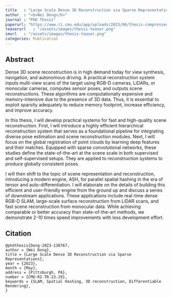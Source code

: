 ```yaml
---
title   : "Large Scale Dense 3D Reconstruction via Sparse Representations"
author  : "<b>Wei Dong</b>"
journal : "PhD Thesis"
paperurl: "https://www.ri.cmu.edu/app/uploads/2023/06/thesis-compressed.pdf"
teaserurl   : "/assets/images/thesis-teaser.png"
imurl   : "/assets/images/thesis-teaser.png"
categories: Publication
---
```


## Abstract
Dense 3D scene reconstruction is in high demand today for view synthesis, navigation, and autonomous driving. A practical reconstruction system inputs multi-view scans of the target using RGB-D cameras, LiDARs, or monocular cameras, computes sensor poses, and outputs scene reconstructions. These algorithms are computationally expensive and memory-intensive due to the presence of 3D data. Thus, it is essential to exploit sparsity adequately to reduce memory footprint, increase efficiency, and improve accuracy.


In this thesis, I will develop practical systems for fast and high-quality scene reconstruction. First, I will introduce a highly efficient hierarchical reconstruction system that serves as a foundational pipeline for integrating diverse pose estimation and scene reconstruction modules. Next, I will focus on the global registration of point clouds by learning deep features and their matches. Equipped with sparse convolutional networks, these studies define the state-of-the-art at the scene scale in both supervised and self-supervised setups. They are applied to reconstruction systems to produce globally consistent poses.


I will then shift to the topic of scene representation and reconstruction, introducing a modern engine, ASH, for parallel spatial hashing in the era of tensor and auto-differentiation. I will elaborate on the details of building this efficient and user-friendly engine from the ground up and discuss a series of downstream applications. These applications include real-time dense RGB-D SLAM, large-scale surface reconstruction from LiDAR scans, and fast scene reconstruction from monocular data. While achieving comparable or better accuracy than state-of-the-art methods, we demonstrate 2-10 times speed improvements with less development effort.

## Citation
```
@phdthesis{Dong-2023-136767,
author = {Wei Dong},
title = {Large Scale Dense 3D Reconstruction via Sparse Representations},
year = {2023},
month = {May},
address = {Pittsburgh, PA},
number = {CMU-RI-TR-23-29},
keywords = {SLAM, Spatial Hashing, 3D reconstruction, Differentiable Rendering},
}
```